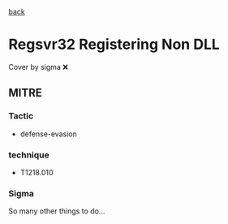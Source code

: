 [back](../index.md)
# Regsvr32 Registering Non DLL
Cover by sigma :x: 

## MITRE
### Tactic
  - defense-evasion

### technique
  - T1218.010

### Sigma

 So many other things to do...